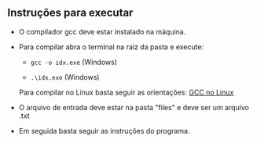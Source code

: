 ## Instruções para executar 


- O compilador gcc deve estar instalado na máquina.
- Para compilar abra o terminal na raiz da pasta e execute:

    - ```gcc -o idx.exe``` (Windows)

    - ```.\idx.exe``` (Windows)

  Para compilar no Linux basta seguir as orientações: <a href="https://pt.wikihow.com/Compilar-um-Programa-Usando-o-Compilador-GNU-(GCC)#:~:text=O%20GNU%20C%20Compiler%20(também,partir%20do%20gerenciador%20de%20pacotes.">GCC no Linux</a>


- O arquivo de entrada deve estar na pasta "files" e deve ser um arquivo .txt
- Em seguida basta seguir as instruções do programa.

